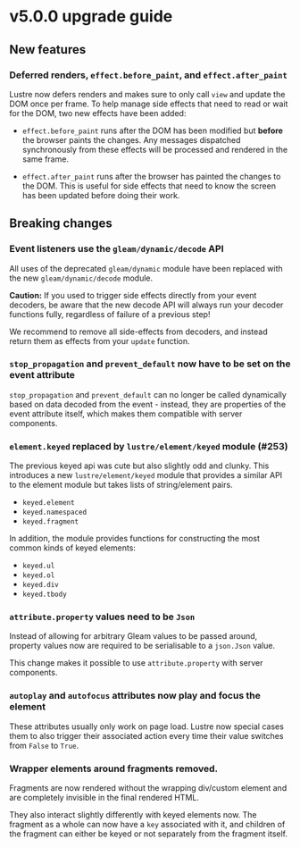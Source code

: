 # v5.0.0 upgrade guide

## New features

### Deferred renders, `effect.before_paint`, and `effect.after_paint`

Lustre now defers renders and makes sure to only call `view` and update the DOM
once per frame. To help manage side effects that need to read or wait for the DOM,
two new effects have been added:

- `effect.before_paint` runs after the DOM has been modified but **before** the
  browser paints the changes. Any messages dispatched synchronously from these
  effects will be processed and rendered in the same frame.

- `effect.after_paint` runs after the browser has painted the changes to the DOM.
  This is useful for side effects that need to know the screen has been updated
  before doing their work.

## Breaking changes

### Event listeners use the `gleam/dynamic/decode` API

All uses of the deprecated `gleam/dynamic` module have been replaced with the
new `gleam/dynamic/decode` module.

**Caution:** If you used to trigger side effects directly from your event
decoders, be aware that the new decode API will always run your decoder functions
fully, regardless of failure of a previous step!

We recommend to remove all side-effects from decoders, and instead return them
as effects from your `update` function.

### `stop_propagation` and `prevent_default` now have to be set on the event attribute

`stop_propagation` and `prevent_default` can no longer be called dynamically
based on data decoded from the event - instead, they are properties of the event
attribute itself, which makes them compatible with server components.

### `element.keyed` replaced by `lustre/element/keyed` module (#253)

The previous keyed api was cute but also slightly odd and clunky.
This introduces a new `lustre/element/keyed` module that provides a similar API
to the element module but takes lists of string/element pairs.

- `keyed.element`
- `keyed.namespaced`
- `keyed.fragment`

In addition, the module provides functions for constructing the most common kinds
of keyed elements:

- `keyed.ul`
- `keyed.ol`
- `keyed.div`
- `keyed.tbody`


### `attribute.property` values need to be `Json`

Instead of allowing for arbitrary Gleam values to be passed around, property
values now are required to be serialisable to a `json.Json` value.

This change makes it possible to use `attribute.property` with server components.

### `autoplay` and `autofocus` attributes now play and focus the element

These attributes usually only work on page load. Lustre now special cases them
to also trigger their associated action every time their value switches from
`False` to `True`.

### Wrapper elements around fragments removed.

Fragments are now rendered without the wrapping div/custom element and are
completely invisible in the final rendered HTML.

They also interact slightly differently with keyed elements now. The fragment as
a whole can now have a `key` associated with it, and children of the fragment
can either be keyed or not separately from the fragment itself.
